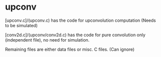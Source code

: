 # upconv

[upconv.c]/(upconv.c) has the code for upconvolution computation (Needs to be simulated)

[conv2d.c]/(upconv/conv2d.c) has the code for pure convolution only (independent file), no need for simulation.

Remaining files are either data files or misc. C files. (Can ignore)
